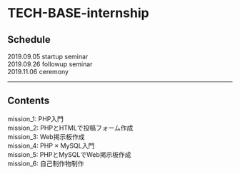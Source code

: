 # TECH-BASE-internship

## Schedule
2019.09.05 startup seminar <br>
2019.09.26 followup seminar <br>
2019.11.06 ceremony <br>
 <hr>

## Contents
mission_1: PHP入門 <br>
mission_2: PHPとHTMLで投稿フォーム作成 <br>
mission_3: Web掲示板作成 <br>
mission_4: PHP × MySQL入門 <br>
mission_5: PHPとMySQLでWeb掲示板作成 <br>
mission_6: 自己制作物制作
